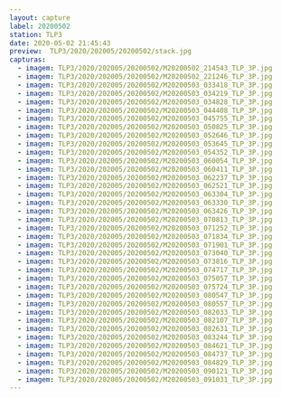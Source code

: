 ```yaml
---
layout: capture
label: 20200502
station: TLP3
date: 2020-05-02 21:45:43
preview:  TLP3/2020/202005/20200502/stack.jpg
capturas:
  - imagem: TLP3/2020/202005/20200502/M20200502_214543_TLP_3P.jpg
  - imagem: TLP3/2020/202005/20200502/M20200502_221246_TLP_3P.jpg
  - imagem: TLP3/2020/202005/20200502/M20200503_033418_TLP_3P.jpg
  - imagem: TLP3/2020/202005/20200502/M20200503_034219_TLP_3P.jpg
  - imagem: TLP3/2020/202005/20200502/M20200503_034828_TLP_3P.jpg
  - imagem: TLP3/2020/202005/20200502/M20200503_044408_TLP_3P.jpg
  - imagem: TLP3/2020/202005/20200502/M20200503_045755_TLP_3P.jpg
  - imagem: TLP3/2020/202005/20200502/M20200503_050825_TLP_3P.jpg
  - imagem: TLP3/2020/202005/20200502/M20200503_052646_TLP_3P.jpg
  - imagem: TLP3/2020/202005/20200502/M20200503_053645_TLP_3P.jpg
  - imagem: TLP3/2020/202005/20200502/M20200503_054352_TLP_3P.jpg
  - imagem: TLP3/2020/202005/20200502/M20200503_060054_TLP_3P.jpg
  - imagem: TLP3/2020/202005/20200502/M20200503_060411_TLP_3P.jpg
  - imagem: TLP3/2020/202005/20200502/M20200503_062237_TLP_3P.jpg
  - imagem: TLP3/2020/202005/20200502/M20200503_062521_TLP_3P.jpg
  - imagem: TLP3/2020/202005/20200502/M20200503_063304_TLP_3P.jpg
  - imagem: TLP3/2020/202005/20200502/M20200503_063330_TLP_3P.jpg
  - imagem: TLP3/2020/202005/20200502/M20200503_063426_TLP_3P.jpg
  - imagem: TLP3/2020/202005/20200502/M20200503_070813_TLP_3P.jpg
  - imagem: TLP3/2020/202005/20200502/M20200503_071252_TLP_3P.jpg
  - imagem: TLP3/2020/202005/20200502/M20200503_071834_TLP_3P.jpg
  - imagem: TLP3/2020/202005/20200502/M20200503_071901_TLP_3P.jpg
  - imagem: TLP3/2020/202005/20200502/M20200503_073040_TLP_3P.jpg
  - imagem: TLP3/2020/202005/20200502/M20200503_073816_TLP_3P.jpg
  - imagem: TLP3/2020/202005/20200502/M20200503_074717_TLP_3P.jpg
  - imagem: TLP3/2020/202005/20200502/M20200503_075057_TLP_3P.jpg
  - imagem: TLP3/2020/202005/20200502/M20200503_075724_TLP_3P.jpg
  - imagem: TLP3/2020/202005/20200502/M20200503_080547_TLP_3P.jpg
  - imagem: TLP3/2020/202005/20200502/M20200503_080557_TLP_3P.jpg
  - imagem: TLP3/2020/202005/20200502/M20200503_082033_TLP_3P.jpg
  - imagem: TLP3/2020/202005/20200502/M20200503_082107_TLP_3P.jpg
  - imagem: TLP3/2020/202005/20200502/M20200503_082631_TLP_3P.jpg
  - imagem: TLP3/2020/202005/20200502/M20200503_083244_TLP_3P.jpg
  - imagem: TLP3/2020/202005/20200502/M20200503_084621_TLP_3P.jpg
  - imagem: TLP3/2020/202005/20200502/M20200503_084737_TLP_3P.jpg
  - imagem: TLP3/2020/202005/20200502/M20200503_084829_TLP_3P.jpg
  - imagem: TLP3/2020/202005/20200502/M20200503_090121_TLP_3P.jpg
  - imagem: TLP3/2020/202005/20200502/M20200503_091031_TLP_3P.jpg
---
```

